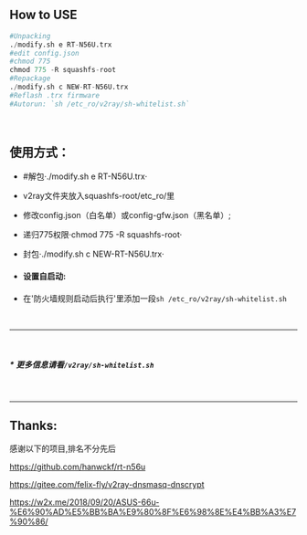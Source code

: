 ## How to USE

``` python
#Unpacking
./modify.sh e RT-N56U.trx
#edit config.json
#chmod 775
chmod 775 -R squashfs-root
#Repackage
./modify.sh c NEW-RT-N56U.trx
#Reflash .trx firmware
#Autorun: `sh /etc_ro/v2ray/sh-whitelist.sh`
```

<br>

## 使用方式：
* #解包·./modify.sh e RT-N56U.trx·

* v2ray文件夹放入squashfs-root/etc_ro/里
* 修改config.json（白名单）或config-gfw.json（黑名单）;
* 递归775权限·chmod 775 -R squashfs-root·
* 封包·./modify.sh c NEW-RT-N56U.trx·
* #### 设置自启动:
 * 在'防火墙规则启动后执行'里添加一段`sh /etc_ro/v2ray/sh-whitelist.sh`
 
<br>

-----------------------------

<br>


 
##### * 更多信息请看`/v2ray/sh-whitelist.sh`
  
 <br>
 
-------------
## Thanks:
感谢以下的项目,排名不分先后

https://github.com/hanwckf/rt-n56u

https://gitee.com/felix-fly/v2ray-dnsmasq-dnscrypt

https://w2x.me/2018/09/20/ASUS-66u-%E6%90%AD%E5%BB%BA%E9%80%8F%E6%98%8E%E4%BB%A3%E7%90%86/
